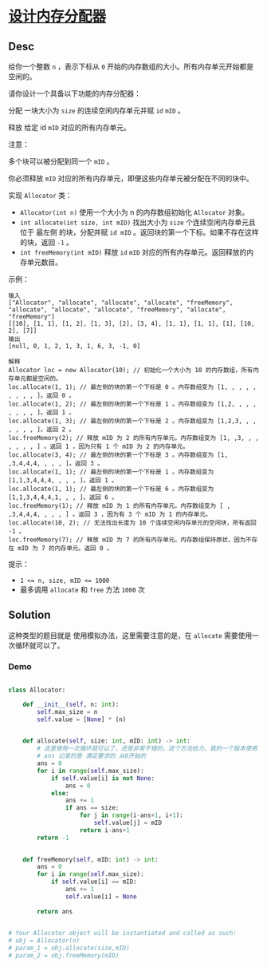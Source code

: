 
# [设计内存分配器](https://leetcode.cn/problems/design-memory-allocator/description/)

## Desc


给你一个整数 `n` ，表示下标从 `0` 开始的内存数组的大小。所有内存单元开始都是空闲的。

请你设计一个具备以下功能的内存分配器：

分配 一块大小为 `size` 的连续空闲内存单元并赋 `id` `mID` 。

释放 给定 id `mID` 对应的所有内存单元。

注意：

多个块可以被分配到同一个 `mID` 。

你必须释放 `mID` 对应的所有内存单元，即便这些内存单元被分配在不同的块中。

实现 `Allocator` 类：

- `Allocator(int n)` 使用一个大小为 n 的内存数组初始化 `Allocator` 对象。
- `int allocate(int size, int mID)` 找出大小为 `size` 个连续空闲内存单元且位于  最左侧 的块，分配并赋 `id mID` 。返回块的第一个下标。如果不存在这样的块，返回 `-1` 。
- `int freeMemory(int mID)` 释放 `id` `mID` 对应的所有内存单元。返回释放的内存单元数目。
 

示例：
```
输入
["Allocator", "allocate", "allocate", "allocate", "freeMemory", "allocate", "allocate", "allocate", "freeMemory", "allocate", "freeMemory"]
[[10], [1, 1], [1, 2], [1, 3], [2], [3, 4], [1, 1], [1, 1], [1], [10, 2], [7]]
输出
[null, 0, 1, 2, 1, 3, 1, 6, 3, -1, 0]
```

```
解释
Allocator loc = new Allocator(10); // 初始化一个大小为 10 的内存数组，所有内存单元都是空闲的。
loc.allocate(1, 1); // 最左侧的块的第一个下标是 0 。内存数组变为 [1, , , , , , , , , ]。返回 0 。
loc.allocate(1, 2); // 最左侧的块的第一个下标是 1 。内存数组变为 [1,2, , , , , , , , ]。返回 1 。
loc.allocate(1, 3); // 最左侧的块的第一个下标是 2 。内存数组变为 [1,2,3, , , , , , , ]。返回 2 。
loc.freeMemory(2); // 释放 mID 为 2 的所有内存单元。内存数组变为 [1, ,3, , , , , , , ] 。返回 1 ，因为只有 1 个 mID 为 2 的内存单元。
loc.allocate(3, 4); // 最左侧的块的第一个下标是 3 。内存数组变为 [1, ,3,4,4,4, , , , ]。返回 3 。
loc.allocate(1, 1); // 最左侧的块的第一个下标是 1 。内存数组变为 [1,1,3,4,4,4, , , , ]。返回 1 。
loc.allocate(1, 1); // 最左侧的块的第一个下标是 6 。内存数组变为 [1,1,3,4,4,4,1, , , ]。返回 6 。
loc.freeMemory(1); // 释放 mID 为 1 的所有内存单元。内存数组变为 [ , ,3,4,4,4, , , , ] 。返回 3 ，因为有 3 个 mID 为 1 的内存单元。
loc.allocate(10, 2); // 无法找出长度为 10 个连续空闲内存单元的空闲块，所有返回 -1 。
loc.freeMemory(7); // 释放 mID 为 7 的所有内存单元。内存数组保持原状，因为不存在 mID 为 7 的内存单元。返回 0 。
```

提示：

- `1 <= n, size, mID <= 1000`
- 最多调用 `allocate` 和 `free` 方法 `1000` 次


## Solution

这种类型的题目就是 使用模拟办法，这里需要注意的是，在 `allocate` 需要使用一次循环就可以了。

### Demo
```python

class Allocator:

    def __init__(self, n: int):
        self.max_size = n
        self.value = [None] * (n)
        

    def allocate(self, size: int, mID: int) -> int:
        # 这里使用一次循环就可以了，还是非常不错的，这个方法给力，我的一个版本使用 两次循环，然后超时了。
        # ans 记录的是 满足要求的 从0开始的
        ans = 0
        for i in range(self.max_size):
            if self.value[i] is not None:
                ans = 0
            else:
                ans += 1
                if ans == size:
                    for j in range(i-ans+1, i+1):
                        self.value[j] = mID
                    return i-ans+1
        return -1
        

    def freeMemory(self, mID: int) -> int:
        ans = 0
        for i in range(self.max_size):
            if self.value[i] == mID:
                ans += 1
                self.value[i] = None
        
        return ans
        

# Your Allocator object will be instantiated and called as such:
# obj = Allocator(n)
# param_1 = obj.allocate(size,mID)
# param_2 = obj.freeMemory(mID)
```